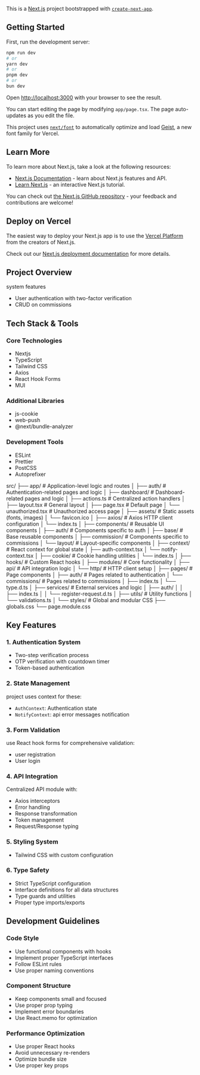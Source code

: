 This is a [Next.js](https://nextjs.org) project bootstrapped with [`create-next-app`](https://nextjs.org/docs/app/api-reference/cli/create-next-app).

## Getting Started

First, run the development server:

```bash
npm run dev
# or
yarn dev
# or
pnpm dev
# or
bun dev
```

Open [http://localhost:3000](http://localhost:3000) with your browser to see the result.

You can start editing the page by modifying `app/page.tsx`. The page auto-updates as you edit the file.

This project uses [`next/font`](https://nextjs.org/docs/app/building-your-application/optimizing/fonts) to automatically optimize and load [Geist](https://vercel.com/font), a new font family for Vercel.

## Learn More

To learn more about Next.js, take a look at the following resources:

- [Next.js Documentation](https://nextjs.org/docs) - learn about Next.js features and API.
- [Learn Next.js](https://nextjs.org/learn) - an interactive Next.js tutorial.

You can check out [the Next.js GitHub repository](https://github.com/vercel/next.js) - your feedback and contributions are welcome!

## Deploy on Vercel

The easiest way to deploy your Next.js app is to use the [Vercel Platform](https://vercel.com/new?utm_medium=default-template&filter=next.js&utm_source=create-next-app&utm_campaign=create-next-app-readme) from the creators of Next.js.

Check out our [Next.js deployment documentation](https://nextjs.org/docs/app/building-your-application/deploying) for more details.


## Project Overview

system features
- User authentication with two-factor verification
- CRUD on commissions

## Tech Stack & Tools

### Core Technologies
- Nextjs
- TypeScript
- Tailwind CSS
- Axios
- React Hook Forms
- MUI

### Additional Libraries
- js-cookie
- web-push
- @next/bundle-analyzer

### Development Tools
- ESLint
- Prettier
- PostCSS
- Autoprefixer

src/
   ├── app/             # Application-level logic and routes
   │   ├── auth/        # Authentication-related pages and logic
   │   ├── dashboard/   # Dashboard-related pages and logic
   │   ├── actions.ts   # Centralized action handlers
   │   ├── layout.tsx   # General layout
   │   ├── page.tsx     # Default page
   │   └── unauthorized.tsx # Unauthorized access page
   │
   ├── assets/          # Static assets (fonts, images)
   │   └── favicon.ico
   │
   ├── axios/           # Axios HTTP client configuration
   │   └── index.ts
   │
   ├── components/      # Reusable UI components
   │   ├── auth/        # Components specific to auth
   │   ├── base/        # Base reusable components
   │   ├── commission/  # Components specific to commissions
   │   └── layout/      # Layout-specific components
   │
   ├── context/         # React context for global state
   │   ├── auth-context.tsx
   │   └── notify-context.tsx
   │
   ├── cookie/          # Cookie handling utilities
   │   └── index.ts
   │
   ├── hooks/           # Custom React hooks
   │
   ├── modules/         # Core functionality
   │   ├── api/         # API integration logic
   │   └── http/        # HTTP client setup
   │
   ├── pages/           # Page components
   │   ├── auth/        # Pages related to authentication
   │   └── commissions/ # Pages related to commissions
   │       ├── index.ts
   │       └── type.d.ts
   │
   ├── services/        # External services and logic
   │   ├── auth/
   │   │   ├── index.ts
   │   │   └── register-request.d.ts
   │
   ├── utils/           # Utility functions
   │   └── validations.ts
   │
   └── styles/          # Global and modular CSS
       ├── globals.css
       └── page.module.css


## Key Features

### 1. Authentication System
- Two-step verification process
- OTP verification with countdown timer
- Token-based authentication

### 2. State Management
project uses context for these:
- `AuthContext`: Authentication state
- `NotifyContext`: api error messages notification

### 3. Form Validation
use React hook forms for comprehensive validation:
- user registration
- User login

### 4. API Integration
Centralized API module with:
- Axios interceptors
- Error handling
- Response transformation
- Token management
- Request/Response typing

### 5. Styling System
- Tailwind CSS with custom configuration

### 6. Type Safety
- Strict TypeScript configuration
- Interface definitions for all data structures
- Type guards and utilities
- Proper type imports/exports

## Development Guidelines

### Code Style
- Use functional components with hooks
- Implement proper TypeScript interfaces
- Follow ESLint rules
- Use proper naming conventions
<!-- - Document complex functions -->

### Component Structure
- Keep components small and focused
- Use proper prop typing
- Implement error boundaries
- Use React.memo for optimization

### Performance Optimization
- Use proper React hooks
- Avoid unnecessary re-renders
- Optimize bundle size
- Use proper key props
